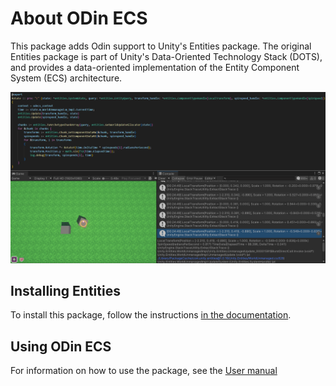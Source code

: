 # About ODin ECS
This package adds Odin support to Unity's Entities package. The original Entities package is part of Unity's Data-Oriented Technology Stack (DOTS), and provides a data-oriented implementation of the Entity Component System (ECS) architecture.

![Example GIF](Documentation~/Images/example.gif)

## Installing Entities
To install this package, follow the instructions [in the documentation](Documentation~/index.md).

## Using ODin ECS
For information on how to use the package, see the [User manual](Documentation~/index.md)